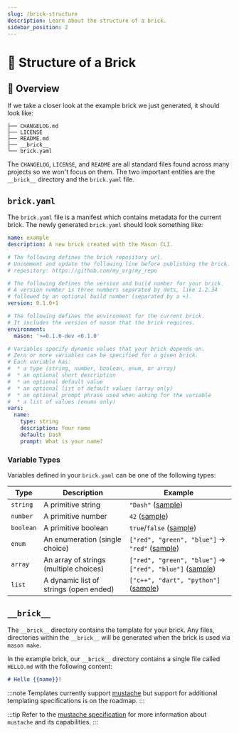 ```yaml
---
slug: /brick-structure
description: Learn about the structure of a brick.
sidebar_position: 2
---
```


# 🧱 Structure of a Brick

## 🚀 Overview

If we take a closer look at the example brick we just generated, it should look like:

```
├── CHANGELOG.md
├── LICENSE
├── README.md
├── __brick__
└── brick.yaml
```

The `CHANGELOG`, `LICENSE`, and `README` are all standard files found across many projects so we won't focus on them. The two important entities are the `__brick__` directory and the `brick.yaml` file.

## `brick.yaml`

The `brick.yaml` file is a manifest which contains metadata for the current brick. The newly generated `brick.yaml` should look something like:

```yaml
name: example
description: A new brick created with the Mason CLI.

# The following defines the brick repository url.
# Uncomment and update the following line before publishing the brick.
# repository: https://github.com/my_org/my_repo

# The following defines the version and build number for your brick.
# A version number is three numbers separated by dots, like 1.2.34
# followed by an optional build number (separated by a +).
version: 0.1.0+1

# The following defines the environment for the current brick.
# It includes the version of mason that the brick requires.
environment:
  mason: '>=0.1.0-dev <0.1.0'

# Variables specify dynamic values that your brick depends on.
# Zero or more variables can be specified for a given brick.
# Each variable has:
#  * a type (string, number, boolean, enum, or array)
#  * an optional short description
#  * an optional default value
#  * an optional list of default values (array only)
#  * an optional prompt phrase used when asking for the variable
#  * a list of values (enums only)
vars:
  name:
    type: string
    description: Your name
    default: Dash
    prompt: What is your name?
```

### Variable Types

Variables defined in your `brick.yaml` can be one of the following types:

| Type      | Description                            | Example                                                                                                                             |
| --------- | -------------------------------------- | ----------------------------------------------------------------------------------------------------------------------------------- |
| `string`  | A primitive string                     | `"Dash"` ([sample](https://github.com/felangel/mason/blob/master/bricks/app_icon/brick.yaml))                                       |
| `number`  | A primitive number                     | `42` ([sample](https://github.com/felangel/mason/blob/master/bricks/bio/brick.yaml))                                                |
| `boolean` | A primitive boolean                    | `true`/`false` ([sample](https://github.com/felangel/mason/blob/master/bricks/bio/brick.yaml))                                      |
| `enum`    | An enumeration (single choice)         | `["red", "green", "blue"]` -> `"red"` ([sample](https://github.com/felangel/mason/blob/master/bricks/favorite_color/brick.yaml))    |
| `array`   | An array of strings (multiple choices) | `["red", "green", "blue"]` -> `["red", "blue"]` ([sample](https://github.com/felangel/mason/blob/master/bricks/flavors/brick.yaml)) |
| `list`    | A dynamic list of strings (open ended) | `["c++", "dart", "python"]` ([sample](https://github.com/felangel/mason/blob/master/bricks/favorite_languages/brick.yaml))          |

## `__brick__`

The `__brick__` directory contains the template for your brick. Any files, directories within the `__brick__` will be generated when the brick is used via `mason make`.

In the example brick, our `__brick__` directory contains a single file called `HELLO.md` with the following content:

```md
# Hello {{name}}!
```

:::note
Templates currently support [mustache](https://mustache.github.io/) but support for additional templating specifications is on the roadmap.
:::

:::tip
Refer to the [mustache specification](https://mustache.github.io/mustache.5.html) for more information about `mustache` and its capabilities.
:::
